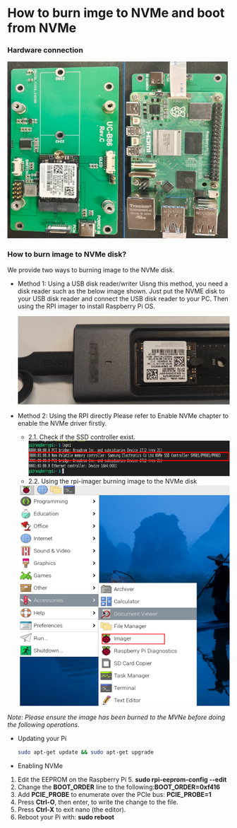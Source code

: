 # How to burn imge to NVMe and boot from NVMe
### Hardware connection 
<div align=left><img width="500" height="400" src=hardware.png/></div>

### How to burn image to NVMe disk?
We provide two ways to burning image to the NVMe disk.
- Method 1: Using a USB disk reader/writer
Uisng this method, you need a disk reader such as the below image shown. Just put the NVME disk to your USB disk reader and connect the  USB disk reader to your PC. Then using the RPI imager to install Raspberry Pi OS.

  <div align=left><img width="500" height="200" src=disk_reader.png/></div>

- Method 2: Using the RPI directly 
       Please refer to Enable NVMe chapter to enable the NVMe driver firstly.  
  - 2.1. Check if the SSD controller exist.
    <div align=left><img width="500" height="80" src=check_disk.png/></div>
  -  2.2. Using the rpi-imager burning image to the NVMe disk
   <div align=left><img width="500" height="500" src=imager.png/></div>

*Note: Please ensure the image has been burned to the MVNe before doing the following operations.*
- Updating your Pi
    ```bash
    sudo apt-get update && sudo apt-get upgrade
    ```
- Enabling NVMe
1. Edit the EEPROM on the Raspberry Pi 5. **sudo rpi-eeprom-config --edit**
2. Change the **BOOT_ORDER** line to the following:**BOOT_ORDER=0xf416**
3. Add **PCIE_PROBE** to enumerate over the PCIe bus: **PCIE_PROBE=1**
4. Press **Ctrl-O**, then enter, to write the change to the file.
5. Press **Ctrl-X** to exit nano (the editor).
6. Reboot your Pi with: **sudo reboot**